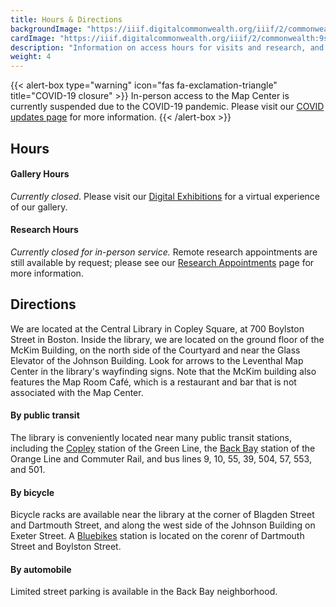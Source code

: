 ```yaml
---
title: Hours & Directions
backgroundImage: "https://iiif.digitalcommonwealth.org/iiif/2/commonwealth:x633f9536/5059,2047,4782,3064/1200,/0/default.jpg"
cardImage: "https://iiif.digitalcommonwealth.org/iiif/2/commonwealth:9s161d196/514,4231,5313,2546/400,/0/default.jpg"
description: "Information on access hours for visits and research, and how to find us"
weight: 4
---
```


{{< alert-box type="warning" icon="fas fa-exclamation-triangle" title="COVID-19 closure" >}}
In-person access to the Map Center is currently suspended due to the COVID-19 pandemic. Please visit our [COVID updates page](covid-info) for more information.
{{< /alert-box >}}

## Hours

#### Gallery Hours

*Currently closed*. Please visit our [Digital Exhibitions](exhibitions/digital-exhibitions) for a virtual experience of our gallery.

#### Research Hours

*Currently closed for in-person service.* Remote research appointments are still available by request; please see our [Research Appointments](research/appointments/) page for more information.



## Directions

We are located at the Central Library in Copley Square, at 700 Boylston Street in Boston. Inside the library, we are located on the ground floor of the McKim Building, on the north side of the Courtyard and near the Glass Elevator of the Johnson Building. Look for arrows to the Leventhal Map Center in the library's wayfinding signs. Note that the McKim building also features the Map Room Café, which is a restaurant and bar that is not associated with the Map Center.

#### By public transit

The library is conveniently located near many public transit stations, including the [Copley](https://www.mbta.com/stops/place-coecl) station of the Green Line, the [Back Bay](https://www.mbta.com/stops/place-bbsta) station of the Orange Line and Commuter Rail, and bus lines 9, 10, 55, 39, 504, 57, 553, and 501.

#### By bicycle

Bicycle racks are available near the library at the corner of Blagden Street and Dartmouth Street, and along the west side of the Johnson Building on Exeter Street. A [Bluebikes](https://www.bluebikes.com) station is located on the corenr of Dartmouth Street and Boylston Street.

#### By automobile

Limited street parking is available in the Back Bay neighborhood. 





